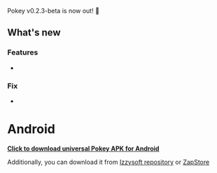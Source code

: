 Pokey v0.2.3-beta is now out! :rocket:

## What's new
### Features
- 

### Fix
-

# Android

**[Click to download universal Pokey APK for Android](https://github.com/KoalaSat/pokey/releases/download/v0.2.3-beta/pokey-universal-v0.2.3-beta.apk)**

Additionally, you can download it from [Izzysoft repository](https://apt.izzysoft.de/fdroid/) or [ZapStore](https://zapstore.dev/)

